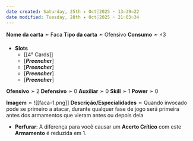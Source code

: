 ```yaml
---
date created: Saturday, 25th ✦ Oct┆2025 ➣ 13▫39▫22
date modified: Tuesday, 28th ✦ Oct┆2025 ➣ 21▫03▫34
---
```


**Nome da carta** ➣ Faca
**Tipo da carta** ➣ Ofensivo
**Consumo** ➣ ⚡3
- **Slots**
	- [[4° Cards]]
	- \[***Preencher***\]
	- \[***Preencher***\]
	- \[***Preencher***\]
	- \[***Preencher***\]

**Ofensivo** ➣ 2
**Defensivo** ➣ 0
**Auxiliar** ➣ 0
**Skill** ➣ 1
**Power** ➣ 0

**Imagem** ➣ ![[faca-1.png]]
**Descrição/Especialidades** ➣ Quando invocado pode se primeiro a atacar, durante qualquer fase de jogo será primeira antes dos armamentos que vieram antes ou depois dela

- **Perfurar**: A diferença para você causar um **Acerto Crítico** com este **Armamento** é reduzida em 1.
